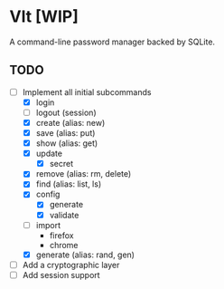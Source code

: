 # Vlt [WIP]
A command-line password manager backed by SQLite.

## TODO

- [ ] Implement all initial subcommands
  - [x] login
  - [ ] logout  (session)
  - [x] create  (alias: new)
  - [x] save    (alias: put)
  - [x] show    (alias: get)
  - [x] update
    - [x] secret
  - [x] remove  (alias: rm, delete)
  - [x] find    (alias: list, ls)
  - [x] config
    - [x] generate
    - [x] validate
  - [ ] import
    - firefox
    - chrome
  - [x] generate (alias: rand, gen)
- [ ] Add a cryptographic layer
- [ ] Add session support
